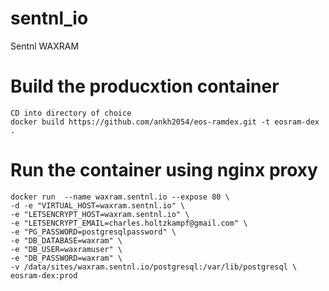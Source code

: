 # sentnl_io
Sentnl WAXRAM


# Build the producxtion container
```
CD into directory of choice
docker build https://github.com/ankh2054/eos-ramdex.git -t eosram-dex . 
```
# Run the container using nginx proxy

```
docker run  --name waxram.sentnl.io --expose 80 \
-d -e "VIRTUAL_HOST=waxram.sentnl.io" \
-e "LETSENCRYPT_HOST=waxram.sentnl.io" \
-e "LETSENCRYPT_EMAIL=charles.holtzkampf@gmail.com" \
-e "PG_PASSWORD=postgresqlpassword" \
-e "DB_DATABASE=waxram" \
-e "DB_USER=waxramuser" \
-e "DB_PASSWORD=waxram" \
-v /data/sites/waxram.sentnl.io/postgresql:/var/lib/postgresql \
eosram-dex:prod
```
